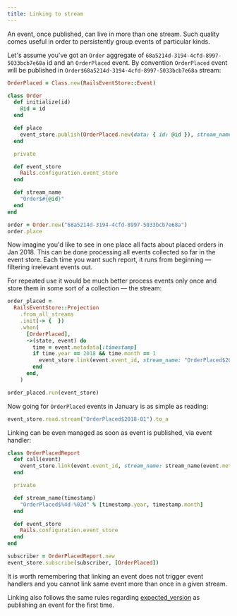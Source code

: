 ```yaml
---
title: Linking to stream
---
```


An event, once published, can live in more than one stream. Such quality comes useful in order to persistently group events of particular kinds.

Let's assume you've got an `Order` aggregate of `68a5214d-3194-4cfd-8997-5033bcb7e68a` id and an `OrderPlaced` event. By convention `OrderPlaced` event will be published in `Order$68a5214d-3194-4cfd-8997-5033bcb7e68a` stream:

```ruby
OrderPlaced = Class.new(RailsEventStore::Event)

class Order
  def initialize(id)
    @id = id
  end

  def place
    event_store.publish(OrderPlaced.new(data: { id: @id }), stream_name: stream_name)
  end

  private

  def event_store
    Rails.configuration.event_store
  end

  def stream_name
    "Order$#{@id}"
  end
end

order = Order.new("68a5214d-3194-4cfd-8997-5033bcb7e68a")
order.place
```

Now imagine you'd like to see in one place all facts about placed orders in Jan 2018. This can be done processing all events collected so far in the event store. Each time you want such report, it runs from beginning — filtering irrelevant events out.

For repeated use it would be much better process events only once and store them in some sort of a collection — the stream:

```ruby
order_placed =
  RailsEventStore::Projection
    .from_all_streams
    .init(-> {  })
    .when(
      [OrderPlaced],
      ->(state, event) do
        time = event.metadata[:timestamp]
        if time.year == 2018 && time.month == 1
          event_store.link(event.event_id, stream_name: "OrderPlaced$2018-01", expected_version: :any)
        end
      end,
    )

order_placed.run(event_store)
```

Now going for `OrderPlaced` events in January is as simple as reading:

```ruby
event_store.read.stream("OrderPlaced$2018-01").to_a
```

Linking can be even managed as soon as event is published, via event handler:

```ruby
class OrderPlacedReport
  def call(event)
    event_store.link(event.event_id, stream_name: stream_name(event.metadata[:timestamp]), expected_version: :any)
  end

  private

  def stream_name(timestamp)
    "OrderPlaced$%4d-%02d" % [timestamp.year, timestamp.month]
  end

  def event_store
    Rails.configuration.event_store
  end
end

subscriber = OrderPlacedReport.new
event_store.subscribe(subscriber, [OrderPlaced])
```

It is worth remembering that linking an event does not trigger event handlers and you cannot link same event more than once in a given stream.

Linking also follows the same rules regarding [expected_version](../advanced/expected_version) as publishing an event for the first time.
